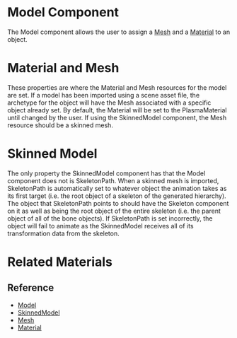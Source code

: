 # Model Component
The Model component allows the user to assign a [Mesh](https://github.com/PlasmaEngine/PlasmaDocs/blob/master/code_reference/class_reference/mesh.markdown) and a [ Material](https://plasmaengine.github.io/PlasmaDocs/Manual/graphics/materials/materials_overview.markdown) to an object.

# Material and Mesh

These properties are where the Material and Mesh resources for the model are set. If a model has been imported using a scene asset file,  the archetype for the object will have the Mesh associated with a specific object already set. By default, the Material will be set to the PlasmaMaterial until changed by the user.  If using the SkinnedModel component, the Mesh resource should be a skinned mesh. 

# Skinned Model

The only property the SkinnedModel component has that the Model component does not is SkeletonPath. When a skinned mesh is imported, SkeletonPath is automatically set to whatever object the animation takes as its first target (i.e. the root object of a skeleton of the generated hierarchy).  The object that SkeletonPath points to should have the Skeleton component on it as well as being the root object of the entire skeleton (i.e. the parent object of all of the bone objects). If SkeletonPath is set incorrectly, the object will fail to animate as the SkinnedModel receives all of its transformation data from the skeleton.

# Related Materials
## Reference
- [Model](https://plasmaengine.github.io/PlasmaDocs/Manual//code_reference/class_reference/model.markdown)
- [SkinnedModel](https://plasmaengine.github.io/PlasmaDocs/Manual//code_reference/class_reference/skinnedmodel.markdown)
- [Mesh](https://plasmaengine.github.io/PlasmaDocs/Manual//code_reference/class_reference/mesh.markdown)
- [Material](https://plasmaengine.github.io/PlasmaDocs/Manual//code_reference/class_reference/material.markdown)
 

 